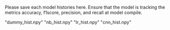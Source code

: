 Please save each model histories here. Ensure that the model is tracking the metrics accuracy, f1score, precision, and recall at model compile.

"dummy_hist.npy"
"nb_hist.npy"
"lr_hist.npy"
"cnn_hist.npy"